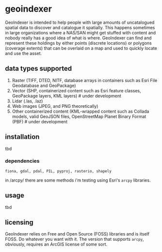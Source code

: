 # geoindexer
GeoIndexer is intended to help people with large amounts of uncatalogued spatial data to discover and catalogue it spatially.  This happens sometimes in large organizations where a NAS/SAN might get stuffed with content and nobody really has a good idea of what is where.  GeoIndexer can find and represent these holdings by either points (discrete locations) or polygons (coverage extents) that can be overlaid on a map and used to quickly locate and use the asset.

## data types supported
1. Raster (TIFF, DTED, NITF, database arrays in containers such as Esri File Geodatabase and GeoPackage)
2. Vector (SHP, containerized content such as Esri feature classes, GeoPackage layers, KML layers) # under development
3. Lidar (.las, .laz)
4. Web images (JPEG, and PNG theoretically)
5. Other containerized content (KML-wrapped content such as Collada models, valid GeoJSON files, OpenStreetMap Planet Binary Format (PBF) # under development

## installation
tbd

### dependencies
```fiona, gdal, pdal, PIL, pyproj, rasterio, shapely```

in /arcpy/ there are some methods i'm testing using Esri's `arcpy` libraries.

## usage
tbd

## licensing
GeoIndexer relies on Free and Open Source (FOSS) libraries and is itself FOSS.  Do whatever you want with it.  The version that supports `arcpy`, obviously, requires an ArcGIS license of some sort.
